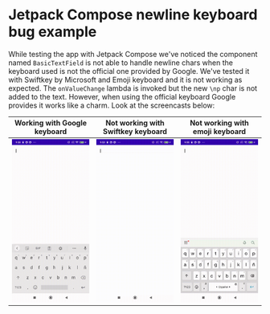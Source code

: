 # Jetpack Compose newline keyboard bug example

While testing the app with Jetpack Compose we've noticed the component named ``BasicTextField`` is not able to handle newline chars when the keyboard used is not the official one provided by Google. We've tested it with Swiftkey by Microsoft and Emoji keyboard and it is not working as expected. The ``onValueChange`` lambda is invoked but the new ``\np`` char is not added to the text. However, when using the official keyboard Google provides it works like a charm. Look at the screencasts below:

| Working with Google keyboard | Not working with Swiftkey keyboard | Not working with emoji keyboard |
| ------------- | ------------- | ------------- |
| ![Working with Google keyboard](screencast/workingWithGoogleKeyboard.gif) | ![Not working with Swiftkey keyboard](screencast/keyboardNotWorkingSwiftkey.gif) | ![Not working with emoji keyboard](screencast/otherKeyboard.gif) |
